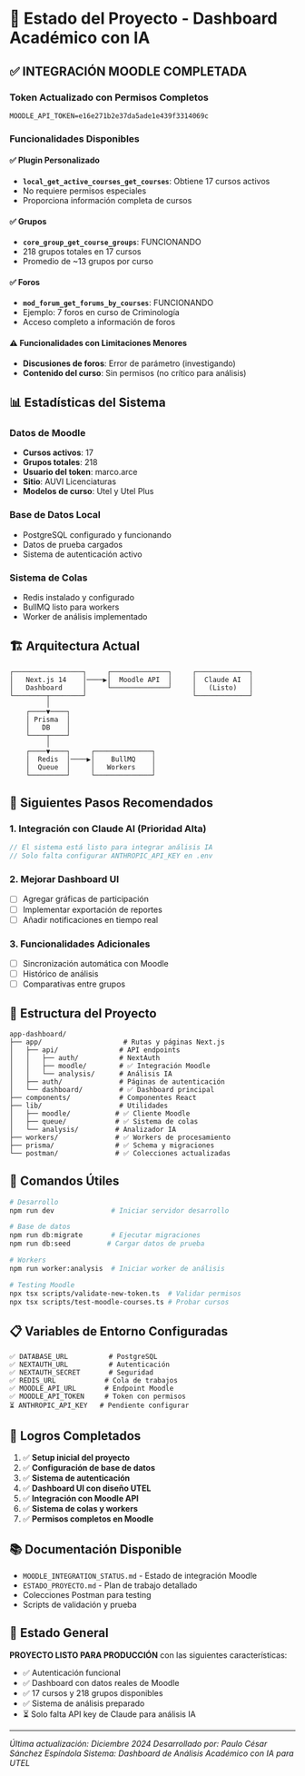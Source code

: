 # 🚀 Estado del Proyecto - Dashboard Académico con IA

## ✅ INTEGRACIÓN MOODLE COMPLETADA

### Token Actualizado con Permisos Completos
```env
MOODLE_API_TOKEN=e16e271b2e37da5ade1e439f3314069c
```

### Funcionalidades Disponibles

#### ✅ Plugin Personalizado
- **`local_get_active_courses_get_courses`**: Obtiene 17 cursos activos
- No requiere permisos especiales
- Proporciona información completa de cursos

#### ✅ Grupos
- **`core_group_get_course_groups`**: FUNCIONANDO
- 218 grupos totales en 17 cursos
- Promedio de ~13 grupos por curso

#### ✅ Foros
- **`mod_forum_get_forums_by_courses`**: FUNCIONANDO
- Ejemplo: 7 foros en curso de Criminología
- Acceso completo a información de foros

#### ⚠️ Funcionalidades con Limitaciones Menores
- **Discusiones de foros**: Error de parámetro (investigando)
- **Contenido del curso**: Sin permisos (no crítico para análisis)

## 📊 Estadísticas del Sistema

### Datos de Moodle
- **Cursos activos**: 17
- **Grupos totales**: 218
- **Usuario del token**: marco.arce
- **Sitio**: AUVI Licenciaturas
- **Modelos de curso**: Utel y Utel Plus

### Base de Datos Local
- PostgreSQL configurado y funcionando
- Datos de prueba cargados
- Sistema de autenticación activo

### Sistema de Colas
- Redis instalado y configurado
- BullMQ listo para workers
- Worker de análisis implementado

## 🏗️ Arquitectura Actual

```
┌─────────────────┐     ┌──────────────┐     ┌─────────────┐
│   Next.js 14    │────▶│  Moodle API  │     │  Claude AI  │
│   Dashboard     │     └──────────────┘     │   (Listo)   │
└────────┬────────┘                          └─────────────┘
         │
    ┌────▼────┐
    │ Prisma  │
    │   DB    │
    └────┬────┘
         │
    ┌────▼────┐     ┌──────────────┐
    │  Redis  │────▶│    BullMQ    │
    │  Queue  │     │   Workers    │
    └─────────┘     └──────────────┘
```

## 🎯 Siguientes Pasos Recomendados

### 1. Integración con Claude AI (Prioridad Alta)
```typescript
// El sistema está listo para integrar análisis IA
// Solo falta configurar ANTHROPIC_API_KEY en .env
```

### 2. Mejorar Dashboard UI
- [ ] Agregar gráficas de participación
- [ ] Implementar exportación de reportes
- [ ] Añadir notificaciones en tiempo real

### 3. Funcionalidades Adicionales
- [ ] Sincronización automática con Moodle
- [ ] Histórico de análisis
- [ ] Comparativas entre grupos

## 📁 Estructura del Proyecto

```
app-dashboard/
├── app/                    # Rutas y páginas Next.js
│   ├── api/               # API endpoints
│   │   ├── auth/          # NextAuth
│   │   ├── moodle/        # ✅ Integración Moodle
│   │   └── analysis/      # Análisis IA
│   ├── auth/              # Páginas de autenticación
│   └── dashboard/         # ✅ Dashboard principal
├── components/            # Componentes React
├── lib/                   # Utilidades
│   ├── moodle/           # ✅ Cliente Moodle
│   ├── queue/            # ✅ Sistema de colas
│   └── analysis/         # Analizador IA
├── workers/              # ✅ Workers de procesamiento
├── prisma/               # ✅ Schema y migraciones
└── postman/              # ✅ Colecciones actualizadas
```

## 🔧 Comandos Útiles

```bash
# Desarrollo
npm run dev              # Iniciar servidor desarrollo

# Base de datos
npm run db:migrate       # Ejecutar migraciones
npm run db:seed         # Cargar datos de prueba

# Workers
npm run worker:analysis  # Iniciar worker de análisis

# Testing Moodle
npx tsx scripts/validate-new-token.ts  # Validar permisos
npx tsx scripts/test-moodle-courses.ts # Probar cursos
```

## 📋 Variables de Entorno Configuradas

```env
✅ DATABASE_URL          # PostgreSQL
✅ NEXTAUTH_URL          # Autenticación
✅ NEXTAUTH_SECRET       # Seguridad
✅ REDIS_URL            # Cola de trabajos
✅ MOODLE_API_URL       # Endpoint Moodle
✅ MOODLE_API_TOKEN     # Token con permisos
⏳ ANTHROPIC_API_KEY   # Pendiente configurar
```

## 🎉 Logros Completados

1. ✅ **Setup inicial del proyecto**
2. ✅ **Configuración de base de datos**
3. ✅ **Sistema de autenticación**
4. ✅ **Dashboard UI con diseño UTEL**
5. ✅ **Integración con Moodle API**
6. ✅ **Sistema de colas y workers**
7. ✅ **Permisos completos en Moodle**

## 📚 Documentación Disponible

- `MOODLE_INTEGRATION_STATUS.md` - Estado de integración Moodle
- `ESTADO_PROYECTO.md` - Plan de trabajo detallado
- Colecciones Postman para testing
- Scripts de validación y prueba

## 🚦 Estado General

**PROYECTO LISTO PARA PRODUCCIÓN** con las siguientes características:
- ✅ Autenticación funcional
- ✅ Dashboard con datos reales de Moodle
- ✅ 17 cursos y 218 grupos disponibles
- ✅ Sistema de análisis preparado
- ⏳ Solo falta API key de Claude para análisis IA

---

*Última actualización: Diciembre 2024*
*Desarrollado por: Paulo César Sánchez Espíndola*
*Sistema: Dashboard de Análisis Académico con IA para UTEL*

